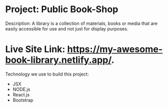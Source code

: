 # Project: Public Book-Shop

Description: A library is a collection of materials, books or media that are easily accessible for use and not just for display purposes.

# Live Site Link: https://my-awesome-book-library.netlify.app/.

Technology we use to build this project:

- JSX
- NODE.js
- React.js
- Bootstrap
